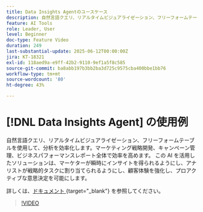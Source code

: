 ```yaml
---
title: Data Insights Agentのユースケース
description: 自然言語クエリ、リアルタイムビジュアライゼーション、フリーフォームテーブルを使用して、分析を効率化します。マーケティング戦略開発、キャンペーン管理、ビジネスパフォーマンスレポート全体で効率性を高めます。
feature: AI Tools
role: Leader, User
level: Beginner
doc-type: Feature Video
duration: 249
last-substantial-update: 2025-06-12T00:00:00Z
jira: KT-18321
exl-id: 118aed9a-e9ff-42b2-9110-9ef1a5f8c585
source-git-commit: ba8abb197b3bb2ba3d725c9575cba400bbe1bb76
workflow-type: tm+mt
source-wordcount: '80'
ht-degree: 43%

---
```


# [!DNL Data Insights Agent] の使用例

自然言語クエリ、リアルタイムビジュアライゼーション、フリーフォームテーブルを使用して、分析を効率化します。マーケティング戦略開発、キャンペーン管理、ビジネスパフォーマンスレポート全体で効率を高めます。 この AI を活用したソリューションは、マーケターが瞬時にインサイトを得られるようにし、アナリストが戦略的タスクに割り当てられるようにし、顧客体験を強化し、プロアクティブな意思決定を可能にします。

詳しくは、[&#x200B; ドキュメント &#x200B;](https://experienceleague.adobe.com/ja/docs/analytics-platform/using/cja-overview/cja-b2c-overview/data-analysis-ai){target="_blank"} を参照してください。

>[!VIDEO](https://video.tv.adobe.com/v/3463909/?learn=on&enablevpops&captions=jpn)
